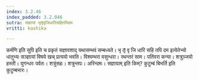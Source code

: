 ```yaml
---
index: 3.2.46
index_padded: 3.2.046
sutra: संज्ञायां भृतृ̄वृजिधारिसहितपिदमः
vritti: kashika

---
```

कर्मणि इति सुपि इति च प्रकृतं सज्ञावशाद् यथासम्भवं सम्बध्यते। भृ तृ̄ वृ जि धारि सहि तपि दम इत्येतेभ्यो धातुभ्यः सञ्ज्ञायां विषये खच् प्रत्ययो भवति। विश्वम्भरा वसुन्धरा। रथन्तरं साम। पतिंवरा कन्या। शत्रुञ्जयो हस्ती। युगन्धरः पर्वतः। शत्रुंसहः। शत्रुन्तपः। अरिन्दमः। सज्ञायाम् इति किम्? कुटुम्बं बिभर्ति इति कुटुम्बभारः।